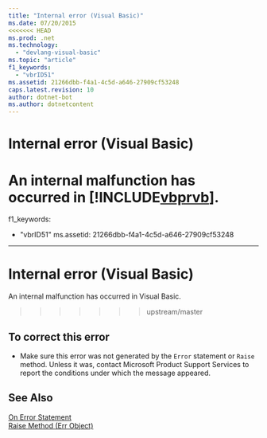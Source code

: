 ```yaml
---
title: "Internal error (Visual Basic)"
ms.date: 07/20/2015
<<<<<<< HEAD
ms.prod: .net
ms.technology: 
  - "devlang-visual-basic"
ms.topic: "article"
f1_keywords: 
  - "vbrID51"
ms.assetid: 21266dbb-f4a1-4c5d-a646-27909cf53248
caps.latest.revision: 10
author: dotnet-bot
ms.author: dotnetcontent
---
```

# Internal error (Visual Basic)
An internal malfunction has occurred in [!INCLUDE[vbprvb](~/includes/vbprvb-md.md)].  
=======
f1_keywords: 
  - "vbrID51"
ms.assetid: 21266dbb-f4a1-4c5d-a646-27909cf53248
---
# Internal error (Visual Basic)
An internal malfunction has occurred in Visual Basic.  
>>>>>>> upstream/master
  
## To correct this error  
  
-   Make sure this error was not generated by the `Error` statement or `Raise` method. Unless it was, contact Microsoft Product Support Services to report the conditions under which the message appeared.  
  
## See Also  
 [On Error Statement](../../visual-basic/language-reference/statements/on-error-statement.md)  
 [Raise Method (Err Object)](http://msdn.microsoft.com/library/80ffe307-57f1-4ef5-92d7-8ae7b6ec3f42)
